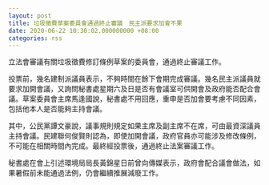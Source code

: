 ```yaml
---
layout: post
title: 垃圾徵費草案委員會通過終止審議　民主派要求加會不果
date: 2020-06-22 10:30:02.000000000 +08:00
categories: rss
---
```


立法會審議有關垃圾徵費修訂條例草案的委員會，通過終止審議工作。

投票前，幾名建制派議員表示，不夠時間在餘下會期完成審議。幾名民主派議員就要求加開會議，又詢問秘書處星期六及日是否有會議室可供開會及政府能否配合會議。草案委員會主席馬逢國說，秘書處不用回應，重申是否加會要考慮不同因素，包括他本人是否能夠主持會議。

其中，公民黨譚文豪說，議事規則規定如果主席及副主席不在席，可由最資深議員主持會議。民建聯何俊賢則認為，即使加開會議，政府官員亦可能涉及修改條例，不可能在相關時間內完成。最終經投票後，通過終止法案審議工作。

秘書處在會上引述環境局局長黃錦星日前曾向傳媒表示，政府會配合議會做法，如果暑假前未能通過法例，仍會繼續推展減廢工作。
